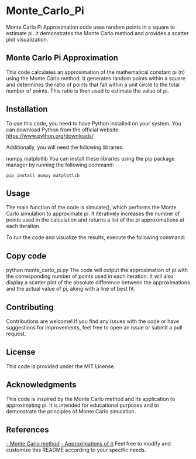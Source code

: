 # Monte_Carlo_Pi
 Monte Carlo Pi Approximation code uses random points in a square to estimate pi. It demonstrates the Monte Carlo method and provides a scatter plot visualization.


## Monte Carlo Pi Approximation
This code calculates an approximation of the mathematical constant pi (π) using the Monte Carlo method. It generates random points within a square and determines the ratio of points that fall within a unit circle to the total number of points. This ratio is then used to estimate the value of pi.

## Installation
To use this code, you need to have Python installed on your system. You can download Python from the official website: https://www.python.org/downloads/

Additionally, you will need the following libraries:

numpy
matplotlib
You can install these libraries using the pip package manager by running the following command:

```
pip install numpy matplotlib
```

## Usage
The main function of the code is simulate(), which performs the Monte Carlo simulation to approximate pi. It iteratively increases the number of points used in the calculation and returns a list of the pi approximations at each iteration.

To run the code and visualize the results, execute the following command:

## Copy code
python monte_carlo_pi.py
The code will output the approximation of pi with the corresponding number of points used in each iteration. It will also display a scatter plot of the absolute difference between the approximations and the actual value of pi, along with a line of best fit.

## Contributing
Contributions are welcome! If you find any issues with the code or have suggestions for improvements, feel free to open an issue or submit a pull request.

## License
This code is provided under the MIT License.

## Acknowledgments
This code is inspired by the Monte Carlo method and its application to approximating pi. It is intended for educational purposes and to demonstrate the principles of Monte Carlo simulation.

## References
[- Monte Carlo method](https://en.wikipedia.org/wiki/Monte_Carlo_method)
[- Approximations of π](https://en.wikipedia.org/wiki/Approximations_of_%CF%80)
Feel free to modify and customize this README according to your specific needs.
